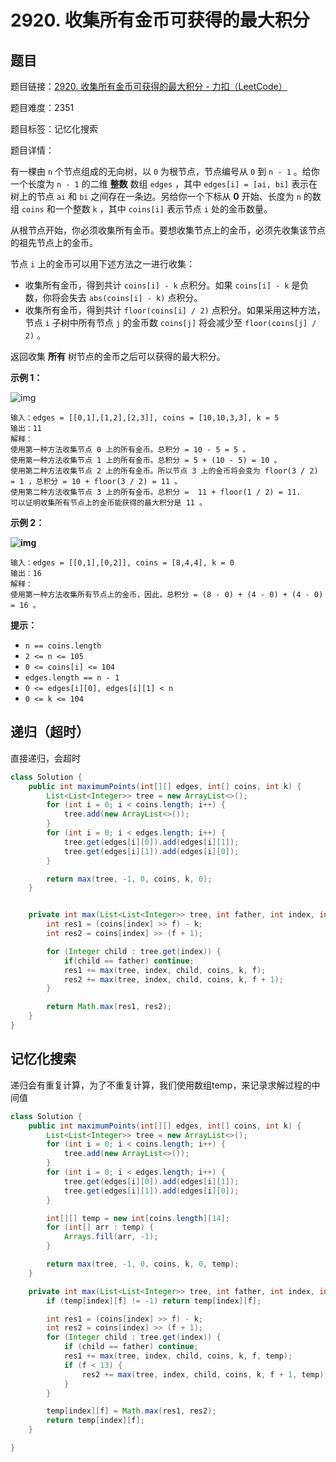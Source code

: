 # 2920. 收集所有金币可获得的最大积分

## 题目

题目链接：[2920. 收集所有金币可获得的最大积分 - 力扣（LeetCode）](https://leetcode.cn/problems/maximum-points-after-collecting-coins-from-all-nodes/description/)

题目难度：2351

题目标签：记忆化搜索

题目详情：

有一棵由 `n` 个节点组成的无向树，以 `0` 为根节点，节点编号从 `0` 到 `n - 1` 。给你一个长度为 `n - 1` 的二维 **整数** 数组 `edges` ，其中 `edges[i] = [ai, bi]` 表示在树上的节点 `ai` 和 `bi` 之间存在一条边。另给你一个下标从 **0** 开始、长度为 `n` 的数组 `coins` 和一个整数 `k` ，其中 `coins[i]` 表示节点 `i` 处的金币数量。

从根节点开始，你必须收集所有金币。要想收集节点上的金币，必须先收集该节点的祖先节点上的金币。

节点 `i` 上的金币可以用下述方法之一进行收集：

- 收集所有金币，得到共计 `coins[i] - k` 点积分。如果 `coins[i] - k` 是负数，你将会失去 `abs(coins[i] - k)` 点积分。
- 收集所有金币，得到共计 `floor(coins[i] / 2)` 点积分。如果采用这种方法，节点 `i` 子树中所有节点 `j` 的金币数 `coins[j]` 将会减少至 `floor(coins[j] / 2)` 。

返回收集 **所有** 树节点的金币之后可以获得的最大积分。

**示例 1：**

![img](https://assets.leetcode.com/uploads/2023/09/18/ex1-copy.png)

```
输入：edges = [[0,1],[1,2],[2,3]], coins = [10,10,3,3], k = 5
输出：11                        
解释：
使用第一种方法收集节点 0 上的所有金币。总积分 = 10 - 5 = 5 。
使用第一种方法收集节点 1 上的所有金币。总积分 = 5 + (10 - 5) = 10 。
使用第二种方法收集节点 2 上的所有金币。所以节点 3 上的金币将会变为 floor(3 / 2) = 1 ，总积分 = 10 + floor(3 / 2) = 11 。
使用第二种方法收集节点 3 上的所有金币。总积分 =  11 + floor(1 / 2) = 11.
可以证明收集所有节点上的金币能获得的最大积分是 11 。 
```

**示例 2：**

**![img](https://assets.leetcode.com/uploads/2023/09/18/ex2.png)**

```
输入：edges = [[0,1],[0,2]], coins = [8,4,4], k = 0
输出：16
解释：
使用第一种方法收集所有节点上的金币，因此，总积分 = (8 - 0) + (4 - 0) + (4 - 0) = 16 。
```

**提示：**

- `n == coins.length`
- `2 <= n <= 105`
- `0 <= coins[i] <= 104`
- `edges.length == n - 1`
- `0 <= edges[i][0], edges[i][1] < n`
- `0 <= k <= 104`



## 递归（超时）

直接递归，会超时

``` java
class Solution {
    public int maximumPoints(int[][] edges, int[] coins, int k) {
        List<List<Integer>> tree = new ArrayList<>();
        for (int i = 0; i < coins.length; i++) {
            tree.add(new ArrayList<>());
        }
        for (int i = 0; i < edges.length; i++) {
            tree.get(edges[i][0]).add(edges[i][1]);
            tree.get(edges[i][1]).add(edges[i][0]);
        }

        return max(tree, -1, 0, coins, k, 0);
    }


    private int max(List<List<Integer>> tree, int father, int index, int[] coins, int k, int f) {
        int res1 = (coins[index] >> f) - k;
        int res2 = coins[index] >> (f + 1);

        for (Integer child : tree.get(index)) {
            if(child == father) continue;
            res1 += max(tree, index, child, coins, k, f);
            res2 += max(tree, index, child, coins, k, f + 1);
        }

        return Math.max(res1, res2);
    }
}
```



## 记忆化搜索

递归会有重复计算，为了不重复计算，我们使用数组temp，来记录求解过程的中间值

``` java
class Solution {
    public int maximumPoints(int[][] edges, int[] coins, int k) {
        List<List<Integer>> tree = new ArrayList<>();
        for (int i = 0; i < coins.length; i++) {
            tree.add(new ArrayList<>());
        }
        for (int i = 0; i < edges.length; i++) {
            tree.get(edges[i][0]).add(edges[i][1]);
            tree.get(edges[i][1]).add(edges[i][0]);
        }

        int[][] temp = new int[coins.length][14];
        for (int[] arr : temp) {
            Arrays.fill(arr, -1);
        }

        return max(tree, -1, 0, coins, k, 0, temp);
    }

    private int max(List<List<Integer>> tree, int father, int index, int[] coins, int k, int f, int[][] temp) {
        if (temp[index][f] != -1) return temp[index][f];

        int res1 = (coins[index] >> f) - k;
        int res2 = coins[index] >> (f + 1);
        for (Integer child : tree.get(index)) {
            if (child == father) continue;
            res1 += max(tree, index, child, coins, k, f, temp);
            if (f < 13) {
                res2 += max(tree, index, child, coins, k, f + 1, temp);
            }
        }

        temp[index][f] = Math.max(res1, res2);
        return temp[index][f];
    }

}
